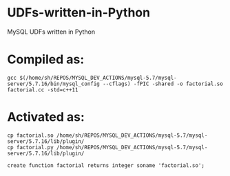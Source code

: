 # UDFs-written-in-Python
MySQL UDFs written in Python

# Compiled as:
```
gcc $(/home/sh/REPOS/MYSQL_DEV_ACTIONS/mysql-5.7/mysql-server/5.7.16/bin/mysql_config --cflags) -fPIC -shared -o factorial.so factorial.cc -std=c++11
```
# Activated as:
```
cp factorial.so /home/sh/REPOS/MYSQL_DEV_ACTIONS/mysql-5.7/mysql-server/5.7.16/lib/plugin/
cp factorial.py /home/sh/REPOS/MYSQL_DEV_ACTIONS/mysql-5.7/mysql-server/5.7.16/lib/plugin/

create function factorial returns integer soname 'factorial.so';
```
